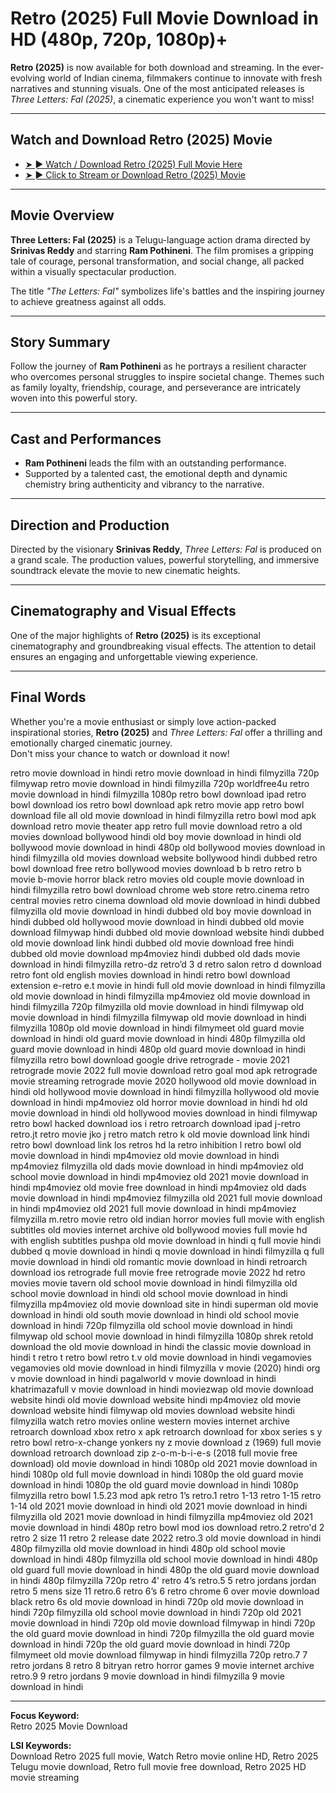 # Retro (2025) Full Movie Download in HD (480p, 720p, 1080p)+

**Retro (2025)** is now available for both download and streaming. In the ever-evolving world of Indian cinema, filmmakers continue to innovate with fresh narratives and stunning visuals. One of the most anticipated releases is *Three Letters: Fal (2025)*, a cinematic experience you won't want to miss!

---

## Watch and Download Retro (2025) Movie

- [➤ ► Watch / Download Retro (2025) Full Movie Here](https://learn-n-earn1.blogspot.com/2025/04/retro-2025-full-movie-download-in-hd.html?m=1)
- [➤ ► Click to Stream or Download Retro (2025) Movie](https://learn-n-earn1.blogspot.com/2025/04/retro-2025-full-movie-download-in-hd.html?m=1)

---

## Movie Overview

**Three Letters: Fal (2025)** is a Telugu-language action drama directed by **Srinivas Reddy** and starring **Ram Pothineni**. The film promises a gripping tale of courage, personal transformation, and social change, all packed within a visually spectacular production.

The title *"The Letters: Fal"* symbolizes life's battles and the inspiring journey to achieve greatness against all odds.

---

## Story Summary

Follow the journey of **Ram Pothineni** as he portrays a resilient character who overcomes personal struggles to inspire societal change. Themes such as family loyalty, friendship, courage, and perseverance are intricately woven into this powerful story.

---

## Cast and Performances

- **Ram Pothineni** leads the film with an outstanding performance.
- Supported by a talented cast, the emotional depth and dynamic chemistry bring authenticity and vibrancy to the narrative.

---

## Direction and Production

Directed by the visionary **Srinivas Reddy**, *Three Letters: Fal* is produced on a grand scale. The production values, powerful storytelling, and immersive soundtrack elevate the movie to new cinematic heights.

---

## Cinematography and Visual Effects

One of the major highlights of **Retro (2025)** is its exceptional cinematography and groundbreaking visual effects. The attention to detail ensures an engaging and unforgettable viewing experience.

---

## Final Words

Whether you're a movie enthusiast or simply love action-packed inspirational stories, **Retro (2025)** and *Three Letters: Fal* offer a thrilling and emotionally charged cinematic journey.  
Don't miss your chance to watch or download it now!

retro movie download in hindi
retro movie download in hindi filmyzilla 720p filmywap
retro movie download in hindi filmyzilla 720p worldfree4u
retro movie download in hindi filmyzilla 1080p
retro bowl download ipad
retro bowl download ios
retro bowl download apk
retro movie app
retro bowl download file
all old movie download in hindi filmyzilla
retro bowl mod apk download
retro movie theater app
retro full movie download
retro a
old movies download bollywood hindi
old boy movie download in hindi
old bollywood movie download in hindi 480p
old bollywood movies download in hindi filmyzilla
old movies download website bollywood hindi dubbed
retro bowl download free
retro bollywood movies download
b b retro
retro b movie
b-movie horror
black retro movies
old couple movie download in hindi filmyzilla
retro bowl download chrome web store
retro.cinema
retro central movies
retro cinema download
old movie download in hindi dubbed filmyzilla
old movie download in hindi dubbed
old boy movie download in hindi dubbed
old hollywood movie download in hindi dubbed
old movie download filmywap hindi dubbed
old movie download website hindi dubbed
old movie download link hindi dubbed
old movie download free hindi dubbed
old movie download mp4moviez hindi dubbed
old dads movie download in hindi filmyzilla
retro-dz
retro’d 3
d retro salon
retro d
download retro font
old english movies download in hindi
retro bowl download extension
e-retro
e.t movie in hindi full
old movie download in hindi filmyzilla
old movie download in hindi filmyzilla mp4moviez
old movie download in hindi filmyzilla 720p filmyzilla
old movie download in hindi filmywap
old movie download in hindi filmyzilla filmywap
old movie download in hindi filmyzilla 1080p
old movie download in hindi filmymeet
old guard movie download in hindi
old guard movie download in hindi 480p filmyzilla
old guard movie download in hindi 480p
old guard movie download in hindi filmyzilla
retro bowl download google drive
retrograde - movie 2021
retrograde movie 2022 full movie
download retro goal mod apk
retrograde movie streaming
retrograde movie 2020
hollywood old movie download in hindi
old hollywood movie download in hindi filmyzilla
hollywood old movie download in hindi mp4moviez
old horror movie download in hindi
hd old movie download in hindi
old hollywood movies download in hindi filmywap
retro bowl hacked download ios
i retro
retroarch download ipad
j-retro
retro.jt
retro movie jko
j retro match
retro k
old movie download link hindi
retro bowl download link
los retros hd
la retro inhibition
l retro bowl
old movie download in hindi mp4moviez
old movie download in hindi mp4moviez filmyzilla
old dads movie download in hindi mp4moviez
old school movie download in hindi mp4moviez
old 2021 movie download in hindi mp4moviez
old movie free download in hindi mp4moviez
old dads movie download in hindi mp4moviez filmyzilla
old 2021 full movie download in hindi mp4moviez
old 2021 full movie download in hindi mp4moviez filmyzilla
m.retro
movie retro
old indian horror movies full movie with english subtitles
old movies internet archive
old bollywood movies full movie hd with english subtitles
pushpa old movie download in hindi
q full movie hindi dubbed
q movie download in hindi
q movie download in hindi filmyzilla
q full movie download in hindi
old romantic movie download in hindi
retroarch download ios
retrograde full movie free
retrograde movie 2022 hd
retro movies movie tavern
old school movie download in hindi filmyzilla
old school movie download in hindi
old school movie download in hindi filmyzilla mp4moviez
old movie download site in hindi
superman old movie download in hindi
old south movie download in hindi
old school movie download in hindi 720p filmyzilla
old school movie download in hindi filmywap
old school movie download in hindi filmyzilla 1080p
shrek retold download
the old movie download in hindi
the classic movie download in hindi
t retro
t retro bowl
retro t.v
old movie download in hindi vegamovies
vegamovies old movie download in hindi filmyzilla
v movie (2020) hindi org
v movie download in hindi pagalworld
v movie download in hindi khatrimazafull
v movie download in hindi moviezwap
old movie download website hindi
old movie download website hindi mp4moviez
old movie download website hindi filmywap
old movies download website hindi filmyzilla
watch retro movies online
western movies internet archive
retroarch download xbox
retro x apk
retroarch download for xbox series s
y retro bowl
retro-x-change yonkers ny
z movie download
z (1969) full movie download
retroarch download zip
z-o-m-b-i-e-s (2018 full movie free download)
old movie download in hindi 1080p
old 2021 movie download in hindi 1080p
old full movie download in hindi 1080p
the old guard movie download in hindi 1080p
the old guard movie download in hindi 1080p filmyzilla
retro bowl 1.5.23 mod apk
retro 1’s
retro.1
retro 1-13
retro 1-15
retro 1-14
old 2021 movie download in hindi
old 2021 movie download in hindi filmyzilla
old 2021 movie download in hindi filmyzilla mp4moviez
old 2021 movie download in hindi 480p
retro bowl mod ios download
retro.2
retro'd 2
retro 2 size 11
retro 2 release date 2022
retro.3
old movie download in hindi 480p filmyzilla
old movie download in hindi 480p
old school movie download in hindi 480p filmyzilla
old school movie download in hindi 480p
old guard full movie download in hindi 480p
the old guard movie download in hindi 480p filmyzilla 720p
retro 4'
retro 4’s
retro.5
5 retro jordans
jordan retro 5 mens size 11
retro.6
retro 6’s
6 retro chrome
6 over movie download
black retro 6s
old movie download in hindi 720p
old movie download in hindi 720p filmyzilla
old school movie download in hindi 720p
old 2021 movie download in hindi 720p
old movie download filmywap in hindi 720p
the old guard movie download in hindi 720p filmyzilla
the old guard movie download in hindi 720p
the old guard movie download in hindi 720p filmymeet
old movie download filmywap in hindi filmyzilla 720p
retro.7
7 retro jordans
8 retro
8 bitryan retro horror games
9 movie internet archive
retro.9
9 retro jordans
9 movie download in hindi filmyzilla
9 movie download in hindi

---

**Focus Keyword:**  
Retro 2025 Movie Download

**LSI Keywords:**  
Download Retro 2025 full movie, Watch Retro movie online HD, Retro 2025 Telugu movie download, Retro full movie free download, Retro 2025 HD movie streaming
